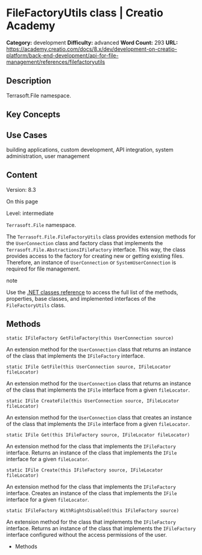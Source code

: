 # FileFactoryUtils class | Creatio Academy

**Category:** development **Difficulty:** advanced **Word Count:** 293 **URL:**
https://academy.creatio.com/docs/8.x/dev/development-on-creatio-platform/back-end-development/api-for-file-management/references/filefactoryutils

## Description

Terrasoft.File namespace.

## Key Concepts

## Use Cases

building applications, custom development, API integration, system
administration, user management

## Content

Version: 8.3

On this page

Level: intermediate

`Terrasoft.File` namespace.

The `Terrasoft.File.FileFactoryUtils` class provides extension methods for the
`UserConnection` class and factory class that implements the
`Terrasoft.File.AbstractionsIFileFactory` interface. This way, the class
provides access to the factory for creating new or getting existing files.
Therefore, an instance of `UserConnection` or `SystemUserConnection` is required
for file management.

note

Use the
[.NET classes reference](https://academy.creatio.com/api/netcoreapi/8.0.0/api/index.html)
to access the full list of the methods, properties, base classes, and
implemented interfaces of the `FileFactoryUtils` class.

## Methods​

    static IFileFactory GetFileFactory(this UserConnection source)

An extension method for the `UserConnection` class that returns an instance of
the class that implements the `IFileFactory` interface.

    static IFile GetFile(this UserConnection source, IFileLocator fileLocator)

An extension method for the `UserConnection` class that returns an instance of
the class that implements the `IFile` interface from a given `fileLocator`.

    static IFile CreateFile(this UserConnection source, IFileLocator fileLocator)

An extension method for the `UserConnection` class that creates an instance of
the class that implements the `IFile` interface from a given `fileLocator`.

    static IFile Get(this IFileFactory source, IFileLocator fileLocator)

An extension method for the class that implements the `IFileFactory` interface.
Returns an instance of the class that implements the `IFile` interface for a
given `fileLocator`.

    static IFile Create(this IFileFactory source, IFileLocator fileLocator)

An extension method for the class that implements the `IFileFactory` interface.
Creates an instance of the class that implements the `IFile` interface for a
given `fileLocator`.

    static IFileFactory WithRightsDisabled(this IFileFactory source)

An extension method for the class that implements the `IFileFactory` interface.
Returns an instance of the class that implements the `IFileFactory` interface
configured without the access permissions of the user.

- Methods
